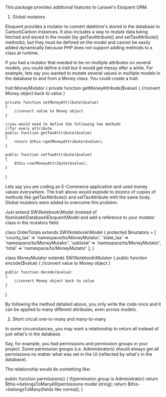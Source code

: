 This package provides additional features to Laravel's Eloquent ORM.

1) Global mutators

Eloquent provides a mutator to convert datetime's stored in the database 
to Carbon\Carbon instances. It also includes a way to mutate data being 
fetched and stored in the model (by getTaxAttribute() and setTaxAttribute()
methods), but they must be defined on the model and cannot be easily added
dynamically because PHP does not support adding methods to a class at runtime.

If you had a mutator that needed to be on multiple attributes on several 
models, you could define a trait but it would get messy after a while.
For example, lets say you wanted to mutate several values in multiple models 
in the database to and from a Money class. You could create a trait:

trait MoneyMutator
{
    private function getMoneyAttribute($value)
    {
        //convert Money object back to value
    }

    private function setMoneyAttribute($value)
    {
        //convert value to Money object
    }

    //you would need to define the following two methods
    //for every attribute
    public function getTaxAttribute($value)
    {
        return $this->getMoneyAttribute($value);
    }

    public function setTaxAttribute($value)
    {
        $this->setMoneyAttribute($value);
    }
    
}

Lets say you are coding an E-Commerce application and used money values 
everywhere. The trait above would explode to dozens of copies of methods
like getTaxAttribute() and setTaxAttribute with the same body. Global 
mutators were added to overcome this problem.

Just extend SW\Notebook\Model (instead of Illuminate\Database\Eloquent\Model
and add a reference to your mutator class in the mutators field:

class OrderTotals extends SW\Notebook\Model
{
    protected $mutators = [
        'county_tax' => 'namespace/to/MoneyMutator',
        'state_tax' => 'namespace/to/MoneyMutator',
        'subtotal' => 'namespace/to/MoneyMutator',
        'total' => 'namespace/to/MoneyMutator'
    ];
}

class MoneyMutator extends SW\Notebook\Mutator
{
    public function encode($value)
    {
        //convert value to Money object
    }

    public function decode($value)
    {
        //convert Money object back to value
    }
}

By following the method detailed above, you only write the code once and it
can be applied to many different attributes, even across models.

2) Short circuit one-to-many and many-to-many

In some circumstances, you may want a relationship to return all instead of just what's in the database.

Say, for example, you had permissions and permission groups in your project. Some permission groups (i.e. 
Administrators) should always get all permissions no matter what was set in the UI (reflected by what's in
the database).

The relationship would do something like:

public function permissions()
{
    if(permission group is Administrator)
        return $this->belongsToManyAll(permissions model string);
    return $this->belongsToMany(fields like normal);
}
